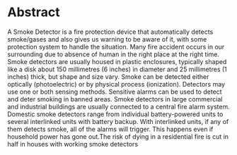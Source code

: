 # Abstract
A Smoke Detector is a fire protection device that automatically detects smoke/gases and also gives us warning to be aware of it, with some protection system to handle the situation. Many fire accident occurs in our surrounding due to absence of human in the right place at the right time.
Smoke detectors are usually housed in plastic enclosures, typically shaped like a disk about 150 millimetres (6 inches) in diameter and 25 millimetres (1 inches) thick, but shape and size vary. Smoke can be detected either optically (photoelectric) or by physical process (ionization). Detectors may use one or both sensing methods. Sensitive alarms can be used to detect and deter smoking in banned areas. Smoke detectors in large commercial and industrial buildings are usually connected to a central fire alarm system. Domestic smoke detectors range from individual battery-powered units to several interlinked units with battery backup. With interlinked units, if any of them detects smoke, all of the alarms will trigger. This happens even if household power has gone out.The risk of dying in a residential fire is cut in half in houses with working smoke detectors
